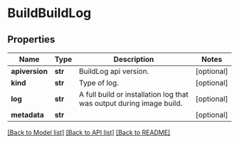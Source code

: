 # BuildBuildLog

## Properties
Name | Type | Description | Notes
------------ | ------------- | ------------- | -------------
**apiversion** | **str** | BuildLog api version.  | [optional]
**kind** | **str** | Type of log.  | [optional]
**log** | **str** | A full build or installation log that was output during image build.  | [optional]
**metadata** | **str** |  | [optional]

[[Back to Model list]](../README.md#documentation-for-models) [[Back to API list]](../README.md#documentation-for-api-endpoints) [[Back to README]](../README.md)
